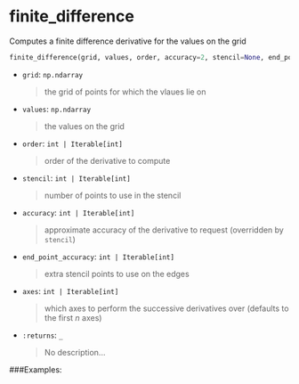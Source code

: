 # <a id="McUtils.McUtils.Zachary.Taylor.FiniteDifferenceFunction.finite_difference">finite_difference</a>

Computes a finite difference derivative for the values on the grid

```python
finite_difference(grid, values, order, accuracy=2, stencil=None, end_point_accuracy=1, axes=None, dtype='float64', **kw): 
```

- `grid`: `np.ndarray`
    >the grid of points for which the vlaues lie on
- `values`: `np.ndarray`
    >the values on the grid
- `order`: `int | Iterable[int]`
    >order of the derivative to compute
- `stencil`: `int | Iterable[int]`
    >number of points to use in the stencil
- `accuracy`: `int | Iterable[int]`
    >approximate accuracy of the derivative to request (overridden by `stencil`)
- `end_point_accuracy`: `int | Iterable[int]`
    >extra stencil points to use on the edges
- `axes`: `int | Iterable[int]`
    >which axes to perform the successive derivatives over (defaults to the first _n_ axes)
- `:returns`: `_`
    >No description...

###Examples:
